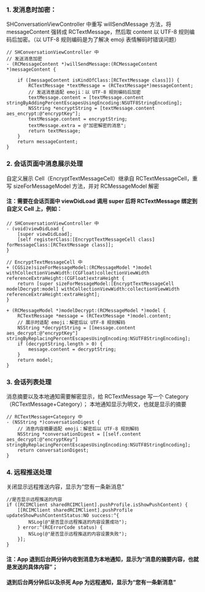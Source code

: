 ### 1. 发消息时加密：
SHConversationViewController 中重写 willSendMessage 方法，将 messageContent 强转成 RCTextMessage，然后取 content 以 UTF-8 规则编码后加密。（以 UTF-8 规则编码是为了解决 emoji 表情解码时错误问题）

```
// SHConversationViewController 中
// 发送消息加密
- (RCMessageContent *)willSendMessage:(RCMessageContent *)messageContent {
    
    if ([messageContent isKindOfClass:[RCTextMessage class]]) {
        RCTextMessage *textMessage = (RCTextMessage*)messageContent;
        // 发送消息适配 emoji：以 UTF-8 规则编码后加密
        textMessage.content = [textMessage.content stringByAddingPercentEscapesUsingEncoding:NSUTF8StringEncoding];
        NSString *encryptString = [textMessage.content aes_encrypt:@"encryptKey"];
        textMessage.content = encryptString;
        textMessage.extra = @"加密解密的消息";
        return textMessage;
    }
    return messageContent;
}
```

### 2. 会话页面中消息展示处理
自定义展示 Cell（EncryptTextMessageCell）继承自 RCTextMessageCell，重写 sizeForMessageModel 方法，并对 RCMessageModel 解密

#### 注：需要在会话页面中 viewDidLoad 调用 super 后将 RCTextMessage 绑定到自定义 Cell 上，例如：

```
// SHConversationViewController 中
- (void)viewDidLoad {
    [super viewDidLoad];
    [self registerClass:[EncryptTextMessageCell class] forMessageClass:[RCTextMessage class]];
}
```

```
// EncryptTextMessageCell 中
+ (CGSize)sizeForMessageModel:(RCMessageModel *)model withCollectionViewWidth:(CGFloat)collectionViewWidth referenceExtraHeight:(CGFloat)extraHeight {
    return [super sizeForMessageModel:[EncryptTextMessageCell modelDecrypt:model] withCollectionViewWidth:collectionViewWidth referenceExtraHeight:extraHeight];
}

+ (RCMessageModel *)modelDecrypt:(RCMessageModel *)model {
    RCTextMessage *message = (RCTextMessage *)model.content;
    // 展示时适配 emoji：解密后以 UTF-8 规则解码
    NSString *decryptString = [[message.content aes_decrypt:@"encryptKey"] stringByReplacingPercentEscapesUsingEncoding:NSUTF8StringEncoding];
    if (decryptString.length > 0) {
        message.content = decryptString;
    }
    return model;
}
```


### 3. 会话列表处理
消息摘要以及本地通知需要解密显示，给 RCTextMessage 写一个 Category（RCTextMessage+Category）；
本地通知显示为明文，也就是显示的摘要

```
// RCTextMessage+Category 中
- (NSString *)conversationDigest {
    // 消息内容摘要适配 emoji：解密后以 UTF-8 规则解码
    NSString *conversationDigest = [[self.content aes_decrypt:@"encryptKey"] stringByReplacingPercentEscapesUsingEncoding:NSUTF8StringEncoding];
    return conversationDigest;
}
```

### 4. 远程推送处理

关闭显示远程推送内容，显示为“您有一条新消息”

```
//是否显示远程推送的内容
if ([RCIMClient sharedRCIMClient].pushProfile.isShowPushContent) {
    [[RCIMClient sharedRCIMClient].pushProfile updateShowPushContentStatus:NO success:^{
        NSLog(@"是否显示远程推送的内容设置成功");
    } error:^(RCErrorCode status) {
        NSLog(@"是否显示远程推送的内容设置失败");
    }];
}
```


#### 注：App 退到后台两分钟内收到消息为本地通知，显示为“消息的摘要内容，也就是发送的具体内容”；
#### 退到后台两分钟后以及杀死 App 为远程通知，显示为“您有一条新消息”